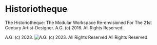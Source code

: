 # Historiotheque
The Historiotheque: The Modular Workspace Re-envisioned For The 21st Century Artist-Designer. A.G. (c) 2016. All Rights Reserved.

A.G. (c) 2023. ![A.G. (c) 2023. All Rights Reserved](https://historiotheque.files.wordpress.com/2016/11/ag_signature_official_2015_50px_cropped.jpg) All Rights Reserved.
